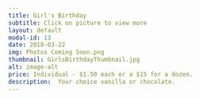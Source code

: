 ```yaml
---
title: Girl's Birthday
subtitle: Click on picture to view more
layout: default
modal-id: 13
date: 2018-03-22
img: Photos Coming Soon.png
thumbnail: GirlsBirthdayThumbnail.jpg
alt: image-alt
price: Individual - $1.50 each or a $15 for a dozen.
description:  Your choice vanilla or chocolate.   
---
```

